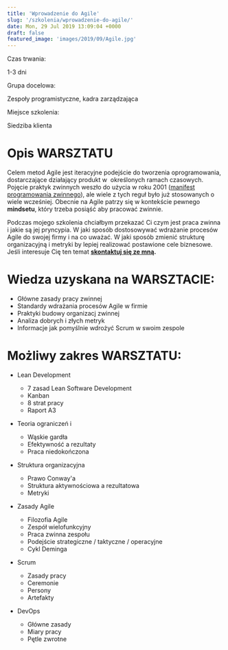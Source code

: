 ```yaml
---
title: 'Wprowadzenie do Agile'
slug: '/szkolenia/wprowadzenie-do-agile/'
date: Mon, 29 Jul 2019 13:09:04 +0000
draft: false
featured_image: 'images/2019/09/Agile.jpg'
---
```


Czas trwania:

1-3 dni

Grupa docelowa:

Zespoły programistyczne, kadra zarządzająca

Miejsce szkolenia:

Siedziba klienta

Opis WARSZTATU
==============

Celem metod Agile jest iteracyjne podejście do tworzenia oprogramowania, dostarczające działający produkt w  określonych ramach czasowych. Pojęcie praktyk zwinnych weszło do użycia w roku 2001 ([manifest programowania zwinnego](https://agilemanifesto.org/iso/pl/manifesto.html)), ale wiele z tych reguł było już stosowanych o wiele wcześniej. Obecnie na Agile patrzy się w kontekście pewnego **mindsetu**, który trzeba posiąść aby pracować zwinnie.

Podczas mojego szkolenia chciałbym przekazać Ci czym jest praca zwinna i jakie są jej pryncypia. W jaki sposób dostosowywać wdrażanie procesów Agile do swojej firmy i na co uważać. W jaki sposób zmienić strukturę organizacyjną i metryki by lepiej realizować postawione cele biznesowe. Jeśli interesuje Cię ten temat **[skontaktuj się ze mną](/kontakt).**

Wiedza uzyskana na WARSZTACIE:
==============================

 *   Główne zasady pracy zwinnej
 *   Standardy wdrażania procesów Agile w firmie
 *   Praktyki budowy organizacj zwinnej
 *   Analiza dobrych i złych metryk
 *   Informacje jak pomyślnie wdrożyć Scrum w swoim zespole

Możliwy zakres WARSZTATU:
=========================

 *   Lean Development
    
     *   7 zasad Lean Software Development
     *   Kanban
     *   8 strat pracy
     *   Raport A3
    
 *   Teoria ograniczeń i
    
     *   Wąskie gardła
     *   Efektywność a rezultaty
     *   Praca niedokończona
    
 *   Struktura organizacyjna
    
     *   Prawo Conway'a
     *   Struktura aktywnościowa a rezultatowa
     *   Metryki
    
 *   Zasady Agile
    
     *   Filozofia Agile
     *   Zespół wielofunkcyjny
     *   Praca zwinna zespołu
     *   Podejście strategiczne / taktyczne / operacyjne
     *   Cykl Deminga
    
 *   Scrum
    
     *   Zasady pracy
     *   Ceremonie
     *   Persony
     *   Artefakty
    
 *   DevOps
    
     *   Główne zasady
     *   Miary pracy
     *   Pętle zwrotne